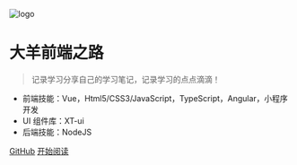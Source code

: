 ![logo](https://docsify.js.org/_media/icon.svg)

# 大羊前端之路
> 记录学习分享自己的学习笔记，记录学习的点点滴滴！

* 前端技能：Vue，Html5/CSS3/JavaScript，TypeScript，Angular，小程序开发
* UI 组件库：XT-ui
* 后端技能：NodeJS

[GitHub](https://github.com/Slash214/blog.git)
<a href="#README">开始阅读</a>